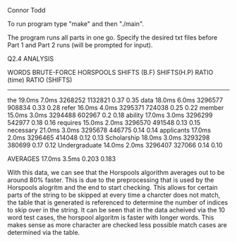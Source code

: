 Connor Todd

To run program type "make" and then "./main".

The program runs all parts in one go. Specify the desired txt files before Part 1 and Part 2 runs
(will be prompted for input).


Q2.4 ANALYSIS

WORDS               BRUTE-FORCE     HORSPOOLS       SHIFTS (B.F)    SHIFTS(H.P)     RATIO (time)    RATIO (SHIFTS)
-----               -----------     ---------       ------------    -----------     ------------    -------------
the                 19.0ms          7.0ms           3268252         1132821         0.37            0.35
data                18.0ms          6.0ms           3296577         908834          0.33            0.28
refer               16.0ms          4.0ms           3295371         724038          0.25            0.22
member              15.0ms          3.0ms           3294488         602967          0.2             0.18
ability             17.0ms          3.0ms           3296299         542977          0.18            0.16
requires            15.0ms          2.0ms           3296570         491548          0.13            0.15
necessary           21.0ms          3.0ms           3295678         446775          0.14            0.14
applicants          17.0ms          2.0ms           3296465         414048          0.12            0.13
Scholarship         18.0ms          3.0ms           3293298         380699          0.17            0.12
Undergraduate       14.0ms          2.0ms           3296407         327066          0.14            0.10

AVERAGES            17.0ms          3.5ms                                           0.203           0.183


With this data, we can see that the Horspools algorithm averages out to be around 80% faster. This is
due to the preprocessing that is used by the Horspools alogritm and the end to start checking. This allows 
for certain parts of the string to be skipped at every time a charcter does not match, the table that is 
generated is referenced to determine the number of indices to skip over in the string. It can be seen
that in the data acheived via the 10 word test cases, the horspool algoritm is faster with longer words. 
This makes sense as more character are checked less possible match cases are determined via the table.   